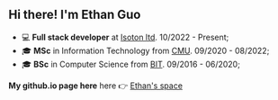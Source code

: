## Hi there! I'm Ethan Guo

- 💻 **Full stack developer** at [Isoton ltd](https://www.isoton.com). 10/2022 - Present;
- 🎓 **MSc** in Information Technology from [CMU](https://www.cmu.edu). 09/2020 - 08/2022;
- 🎓 **BSc** in Computer Science from [BIT](https://www.bit.edu.cn/). 09/2016 - 06/2020;

**My github.io page here** here 👉 [Ethan's space](https://ethanguo666.github.io/)

